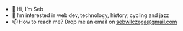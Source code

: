 - 👋 Hi, I’m Seb
- 👀 I’m interested in web dev, technology, history, cycling and jazz
- 📫 How to reach me? Drop me an email on sebwilczega@gmail.com
